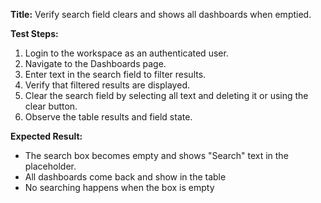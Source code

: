 **Title:** Verify search field clears and shows all dashboards when emptied.

**Test Steps:**
1. Login to the workspace as an authenticated user.
2. Navigate to the Dashboards page.
3. Enter text in the search field to filter results.
4. Verify that filtered results are displayed.
5. Clear the search field by selecting all text and deleting it or using the clear button.
6. Observe the table results and field state.

**Expected Result:**
- The search box becomes empty and shows "Search" text in the placeholder.
- All dashboards come back and show in the table
- No searching happens when the box is empty